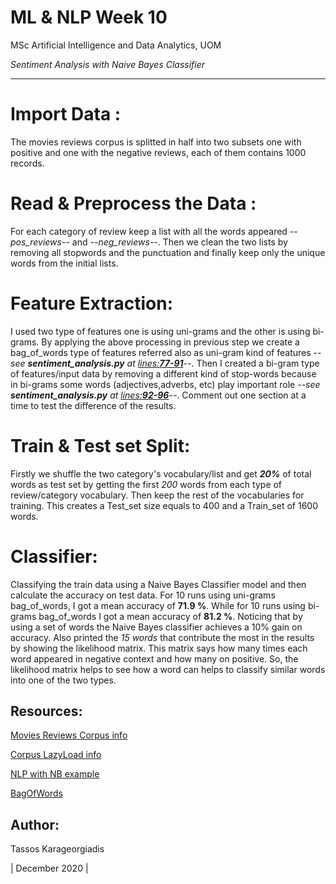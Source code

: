 # ML & NLP Week 10
MSc Artificial Intelligence and Data Analytics, UOM

*Sentiment Analysis with Naive Bayes Classifier*

--------------------------------------------------------------------------------
# Import Data :
The movies reviews corpus is splitted in half into two subsets one with positive and one with the negative reviews, each of them contains 1000 records.

# Read & Preprocess the Data :
For each category of review keep a list with all the words appeared *--pos_reviews--* and *--neg_reviews--*. Then we clean the two lists by removing all stopwords and the punctuation and finally keep only the unique words from the initial lists.

# Feature Extraction:
I used two type of features one is using uni-grams and the other is using bi-grams.
By applying the above processing in previous step we create a bag_of_words type of features referred also as uni-gram kind of features --*see **sentiment_analysis.py** at <ins>lines:**77-91**</ins>*--.
Then I created a bi-gram type of features/input data by removing a different kind of stop-words because in bi-grams some words (adjectives,adverbs, etc) play important role *--see **sentiment_analysis.py** at <ins>lines:**92-96**</ins>--*. Comment out one section at a time to test the difference of the results.

# Train & Test set Split:
Firstly we shuffle the two category's  vocabulary/list and get ***20%*** of total words as test set by getting the first *200* words from each type of review/category  vocabulary. Then keep the rest of the vocabularies for training. This creates a Test_set size equals to 400 and a Train_set of 1600 words.

# Classifier:
Classifying the train data using a Naive Bayes Classifier model and then calculate the accuracy on test data. For 10 runs using uni-grams bag_of_words, I got a mean accuracy of **71.9 %**. While for 10 runs using bi-grams bag_of_words I got a mean accuracy of **81.2 %**. Noticing that by using a set of words the Naive Bayes classifier achieves a 10% gain on accuracy. Also printed the *15 words* that contribute the most in the results by showing the likelihood matrix. This matrix says how many times each word appeared in negative context and how many on positive. So, the likelihood matrix helps to see how a word can helps to classify similar words into one of the two types.




## Resources:


[Movies Reviews Corpus info](http://www.cs.cornell.edu/people/pabo/movie-review-data/)

[Corpus LazyLoad info](https://www.nltk.org/api/nltk.corpus.html?highlight=util%20lazycorpusloader#nltk.corpus.util.LazyCorpusLoader)

[NLP with NB example](https://blog.chapagain.com.np/python-nltk-sentiment-analysis-on-movie-reviews-natural-language-processing-nlp/)

[BagOfWords](https://www.mygreatlearning.com/blog/bag-of-words/)

## Author:
Tassos Karageorgiadis

| December 2020 |
